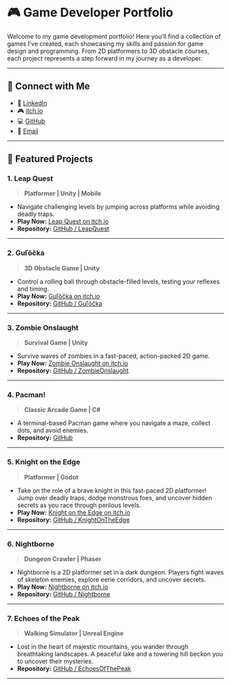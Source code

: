 # 🎮 Game Developer Portfolio

Welcome to my game development portfolio! Here you’ll find a collection of games I’ve created, each showcasing my skills and passion for game design and programming. From 2D platformers to 3D obstacle courses, each project represents a step forward in my journey as a developer.

---

## 🌟 Connect with Me

- 💼 [LinkedIn](https://www.linkedin.com/in/tomas-ferencik/)
- 🎮 [itch.io](https://cifoz.itch.io/)
- 💻 [GitHub](https://github.com/c1foZ)
- 📧 [Email](mailto:tomife2@gmail.com)

---

## 🌟 Featured Projects

### 1. **Leap Quest**
> **Platformer | Unity | Mobile**
- Navigate challenging levels by jumping across platforms while avoiding deadly traps.
- **Play Now:** [Leap Quest on itch.io](https://cifoz.itch.io/leap-quest)
- **Repository:** [GitHub / LeapQuest](https://github.com/c1foZ/leapquest)

---

### 2. **Guľôčka**
> **3D Obstacle Game | Unity**
- Control a rolling ball through obstacle-filled levels, testing your reflexes and timing.
- **Play Now:** [Guľôčka on itch.io](https://cifoz.itch.io/gulocka)
- **Repository:** [GitHub / Guľôčka](https://github.com/c1foZ/gulocka)

---

### 3. **Zombie Onslaught**
> **Survival Game | Unity**
- Survive waves of zombies in a fast-paced, action-packed 2D game.
- **Play Now:** [Zombie Onslaught on itch.io](https://cifoz.itch.io/zombie-onslaught)
- **Repository:** [GitHub / ZombieOnslaught](https://github.com/c1foZ/zombieonslaught)

---

### 4. **Pacman!**
> **Classic Arcade Game | C#**
- A terminal-based Pacman game where you navigate a maze, collect dots, and avoid enemies.
- **Repository:** [GitHub](https://github.com/c1foZ/pacman)

---

### 5. **Knight on the Edge**
> **Platformer | Godot**

- Take on the role of a brave knight in this fast-paced 2D platformer! Jump over deadly traps, dodge monstrous foes, and uncover hidden secrets as you race through perilous levels.
- **Play Now:** [Knight on the Edge on itch.io](https://cifoz.itch.io/knight-on-the-edge)
- **Repository:** [GitHub / KnightOnTheEdge](https://github.com/c1foZ/knightontheedge)

---

### 6. **Nightborne**
> **Dungeon Crawler | Phaser**

- Nightborne is a 2D platformer set in a dark dungeon. Players fight waves of skeleton enemies, explore eerie corridors, and uncover secrets.
- **Play Now:** [Nightborne on itch.io](https://cifoz.itch.io/nightborne)
- **Repository:** [GitHub / Nightborne](https://github.com/c1foZ/nightborne)

---

### 7. **Echoes of the Peak**
> **Walking Simulator | Unreal Engine**

- Lost in the heart of majestic mountains, you wander through breathtaking landscapes. A peaceful lake and a towering hill beckon you to uncover their mysteries.
- **Repository:** [GitHub / EchoesOfThePeak](https://github.com/c1foZ/echoesofthepeak)
---


